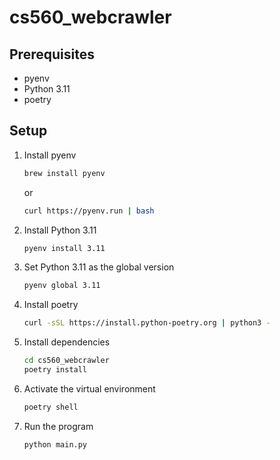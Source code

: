 # cs560_webcrawler

## Prerequisites

- pyenv
- Python 3.11
- poetry

## Setup

1. Install pyenv
   ```bash
   brew install pyenv
   ```
   or
   ```bash
   curl https://pyenv.run | bash
   ```
2. Install Python 3.11
   ```bash
   pyenv install 3.11
   ```
3. Set Python 3.11 as the global version
   ```bash
   pyenv global 3.11
   ```
4. Install poetry
   ```bash
   curl -sSL https://install.python-poetry.org | python3 -
   ```
5. Install dependencies
   ```bash
   cd cs560_webcrawler
   poetry install
   ```
6. Activate the virtual environment
   ```bash
   poetry shell
   ```
7. Run the program
   ```bash
   python main.py
   ```
